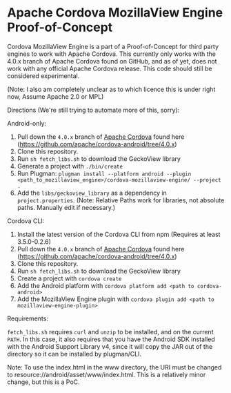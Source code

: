 

Apache Cordova MozillaView Engine Proof-of-Concept
===

Cordova MozillaView Engine is a part of a Proof-of-Concept for 
third party engines to work with Apache Cordova.  This currently only works with the
4.0.x branch of Apache Cordova found on GitHub, and as of yet, does not work with any
official Apache Cordova release.  This code should still be considered experimental.

(Note: I also am completely unclear as to which licence this is under right now, Assume Apache 2.0 or MPL)

Directions (We're still trying to automate more of this, sorry):

Android-only:

1. Pull down the `4.0.x` branch of [Apache Cordova](https://github.com/apache/cordova-android) found here (https://github.com/apache/cordova-android/tree/4.0.x)
2. Clone this repository.
3. Run `sh fetch_libs.sh` to download the GeckoView library
4. Generate a project with `./bin/create`
5. Run Plugman: `plugman install --platform android --plugin <path_to_mozillaview_engine>/cordova-mozillaview-engine/ --project .`
6. Add the `libs/geckoview_library` as a dependency in `project.properties`. (Note: Relative Paths work for libraries, not absolute paths.  Manually edit if necessary.)

Cordova CLI:

1. Install the latest version of the Cordova CLI from npm (Requires at least 3.5.0-0.2.6)
2. Pull down the `4.0.x` branch of [Apache Cordova](https://github.com/apache/cordova-android) found here (https://github.com/apache/cordova-android/tree/4.0.x)
3. Clone this repository.
4. Run `sh fetch_libs.sh` to download the GeckoView library
5. Create a project with `cordova create`
6. Add the Android platform with `cordova platform add <path to cordova-android>`
7. Add the MozillaView Engine plugin with `cordova plugin add <path to mozillaview-engine-plugin>`

Requirements:

`fetch_libs.sh` requires `curl` and `unzip` to be installed, and on the current `PATH`.  In this case, it also requires that you have the Android SDK installed with the Android Support Library v4, since it will copy the JAR out of the directory so it can be installed by plugman/CLI.

Note: To use the index.html in the www directory, the URI must be changed to resource://android/asset/www/index.html.  This is a relatively minor change, but this is a PoC.

